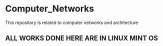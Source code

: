 # Computer_Networks
This repository is related to computer networks and architecture
<h2>ALL WORKS DONE HERE ARE IN LINUX MINT OS</h2>
